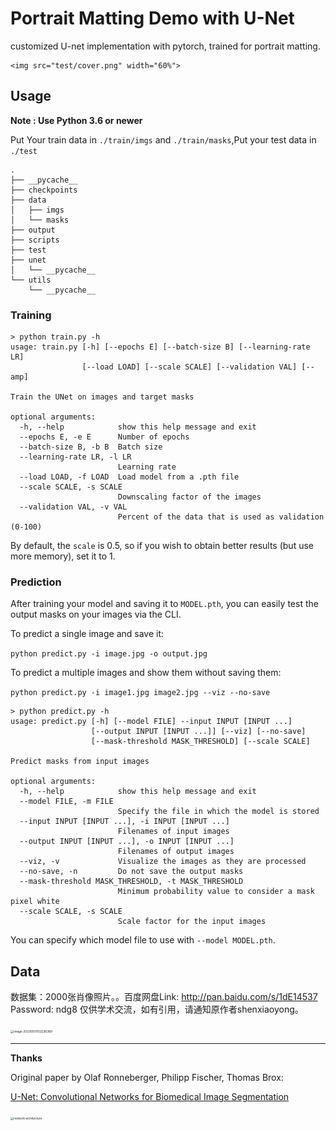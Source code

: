 # Portrait Matting Demo with U-Net
customized U-net implementation with pytorch, trained for portrait matting. 



	<img src="test/cover.png" width="60%">
## Usage
**Note : Use Python 3.6 or newer**

Put Your train data in `./train/imgs` and `./train/masks`,Put your test data in `./test`
```
.
├── __pycache__
├── checkpoints
├── data
│   ├── imgs
│   └── masks
├── output
├── scripts
├── test
├── unet
│   └── __pycache__
└── utils
    └── __pycache__

```
### Training

```console
> python train.py -h
usage: train.py [-h] [--epochs E] [--batch-size B] [--learning-rate LR]
                [--load LOAD] [--scale SCALE] [--validation VAL] [--amp]

Train the UNet on images and target masks

optional arguments:
  -h, --help            show this help message and exit
  --epochs E, -e E      Number of epochs
  --batch-size B, -b B  Batch size
  --learning-rate LR, -l LR
                        Learning rate
  --load LOAD, -f LOAD  Load model from a .pth file
  --scale SCALE, -s SCALE
                        Downscaling factor of the images
  --validation VAL, -v VAL
                        Percent of the data that is used as validation (0-100)
```

By default, the `scale` is 0.5, so if you wish to obtain better results (but use more memory), set it to 1.


### Prediction

After training your model and saving it to `MODEL.pth`, you can easily test the output masks on your images via the CLI.

To predict a single image and save it:

`python predict.py -i image.jpg -o output.jpg`

To predict a multiple images and show them without saving them:

`python predict.py -i image1.jpg image2.jpg --viz --no-save`

```console
> python predict.py -h
usage: predict.py [-h] [--model FILE] --input INPUT [INPUT ...] 
                  [--output INPUT [INPUT ...]] [--viz] [--no-save]
                  [--mask-threshold MASK_THRESHOLD] [--scale SCALE]

Predict masks from input images

optional arguments:
  -h, --help            show this help message and exit
  --model FILE, -m FILE
                        Specify the file in which the model is stored
  --input INPUT [INPUT ...], -i INPUT [INPUT ...]
                        Filenames of input images
  --output INPUT [INPUT ...], -o INPUT [INPUT ...]
                        Filenames of output images
  --viz, -v             Visualize the images as they are processed
  --no-save, -n         Do not save the output masks
  --mask-threshold MASK_THRESHOLD, -t MASK_THRESHOLD
                        Minimum probability value to consider a mask pixel white
  --scale SCALE, -s SCALE
                        Scale factor for the input images
```
You can specify which model file to use with `--model MODEL.pth`.

## Data

数据集：2000张肖像照片。。百度网盘Link: http://pan.baidu.com/s/1dE14537 Password: ndg8 仅供学术交流，如有引用，请通知原作者shenxiaoyong。

<img src="https://frank-first.oss-cn-hangzhou.aliyuncs.com/images/image-20230510152236389.png" alt="image-20230510152236389" style="zoom:33%;" />


---

**Thanks**

Original paper by Olaf Ronneberger, Philipp Fischer, Thomas Brox:

[U-Net: Convolutional Networks for Biomedical Image Segmentation](https://arxiv.org/abs/1505.04597)

<img src="https://i.imgur.com/jeDVpqF.png" alt="network architecture" style="zoom: 33%;" />
